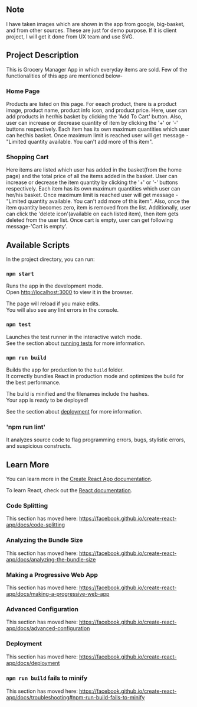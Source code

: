 ## Note
I have taken images which are shown in the app from google, big-basket, and from other sources. These are just for demo purpose. If it is client project, I will get it done from UX team and use SVG.

## Project Description
This is Grocery Manager App in which everyday items are sold. Few of the functionalities of this app are mentioned below-

### Home Page
Products are listed on this page. For eeach product, there is a product image, product name, product info icon, and product price. Here, user can add products in her/his basket by clicking the 'Add To Cart' button. Also, user can increase or decrease quantity of item by clicking the '+' or '-' buttons respectively. Each item has its own maximum quantities which user can her/his basket. Once maximum limit is reached user will get message - "Limited quantity available. You can't add more of this item".

### Shopping Cart
Here items are listed which user has added in the basket(from the home page) and the total price of all the items added in the basket. User can increase or decrease the item quantity by clicking the '+' or '-' buttons respectively. Each item has its own maximum quantities which user can her/his basket. Once maximum limit is reached user will get message - "Limited quantity available. You can't add more of this item". Also, once the item quantity becomes zero, item is removed from the list. Additionally, user can click the 'delete icon'(available on each listed item), then item gets deleted from the user list. Once cart is empty, user can get following message-'Cart is empty'.


## Available Scripts

In the project directory, you can run:

### `npm start`

Runs the app in the development mode.<br>
Open [http://localhost:3000](http://localhost:3000) to view it in the browser.

The page will reload if you make edits.<br>
You will also see any lint errors in the console.

### `npm test`

Launches the test runner in the interactive watch mode.<br>
See the section about [running tests](https://facebook.github.io/create-react-app/docs/running-tests) for more information.

### `npm run build`

Builds the app for production to the `build` folder.<br>
It correctly bundles React in production mode and optimizes the build for the best performance.

The build is minified and the filenames include the hashes.<br>
Your app is ready to be deployed!

See the section about [deployment](https://facebook.github.io/create-react-app/docs/deployment) for more information.

### 'npm run lint'

It analyzes source code to flag programming errors, bugs, stylistic errors, and suspicious constructs.

## Learn More

You can learn more in the [Create React App documentation](https://facebook.github.io/create-react-app/docs/getting-started).

To learn React, check out the [React documentation](https://reactjs.org/).

### Code Splitting

This section has moved here: https://facebook.github.io/create-react-app/docs/code-splitting

### Analyzing the Bundle Size

This section has moved here: https://facebook.github.io/create-react-app/docs/analyzing-the-bundle-size

### Making a Progressive Web App

This section has moved here: https://facebook.github.io/create-react-app/docs/making-a-progressive-web-app

### Advanced Configuration

This section has moved here: https://facebook.github.io/create-react-app/docs/advanced-configuration

### Deployment

This section has moved here: https://facebook.github.io/create-react-app/docs/deployment

### `npm run build` fails to minify

This section has moved here: https://facebook.github.io/create-react-app/docs/troubleshooting#npm-run-build-fails-to-minify
